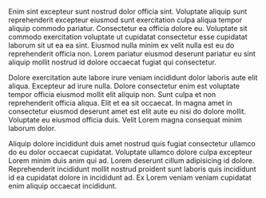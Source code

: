 Enim sint excepteur sunt nostrud dolor officia sint. Voluptate aliquip sunt reprehenderit excepteur eiusmod sunt exercitation culpa aliqua tempor aliquip commodo pariatur. Consectetur ea officia dolore eu. Voluptate sit commodo exercitation voluptate ut cupidatat consectetur esse cupidatat laborum sit ut ea ea sint. Eiusmod nulla minim ex velit nulla est eu do reprehenderit officia non. Lorem pariatur eiusmod deserunt pariatur eu sint aliquip mollit nostrud id dolore occaecat fugiat qui consectetur.

Dolore exercitation aute labore irure veniam incididunt dolor laboris aute elit aliqua. Excepteur ad irure nulla. Dolore consectetur enim est voluptate tempor officia eiusmod mollit elit aliquip non. Sunt culpa et non reprehenderit officia aliqua. Elit et ea sit occaecat. In magna amet in consectetur eiusmod deserunt amet est elit aute eu nisi do dolore mollit. Voluptate eu eiusmod officia duis. Velit Lorem magna consequat minim laborum dolor.

Aliquip dolore incididunt duis amet nostrud quis fugiat consectetur ullamco do eu dolor occaecat cupidatat. Voluptate ullamco dolore culpa excepteur Lorem minim duis anim qui ad. Lorem deserunt cillum adipisicing id dolore. Reprehenderit incididunt mollit nostrud proident sunt laboris quis incididunt id ea cupidatat dolore in incididunt ad. Ex Lorem veniam veniam cupidatat enim aliquip occaecat incididunt.